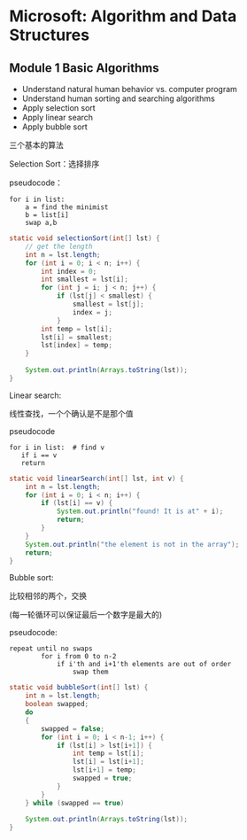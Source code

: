 # Microsoft: Algorithm and Data Structures

## Module 1 Basic Algorithms

- Understand natural human behavior vs. computer program
- Understand human sorting and searching algorithms 
- Apply selection sort
- Apply linear search
-  Apply bubble sort

三个基本的算法

Selection Sort：选择排序

pseudocode：

```
for i in list:
    a = find the minimist
    b = list[i]
    swap a,b
```

```java
static void selectionSort(int[] lst) {
    // get the length
    int n = lst.length;
    for (int i = 0; i < n; i++) {
        int index = 0;
        int smallest = lst[i];
        for (int j = i; j < n; j++) {
            if (lst[j] < smallest) {
                smallest = lst[j];
                index = j;
            }
        int temp = lst[i];
        lst[i] = smallest;
        lst[index] = temp;
    }
    
    System.out.println(Arrays.toString(lst));
}
```

Linear search:

线性查找，一个个确认是不是那个值

pseudocode

```
for i in list:  # find v
   if i == v
   return
```

```java
static void linearSearch(int[] lst, int v) {
	int n = lst.length;
	for (int i = 0; i < n; i++) {
		if (lst[i] == v) {
			System.out.println("found! It is at" + i);
			return;
		}
	}
	System.out.println("the element is not in the array");
	return;
}
```

Bubble sort:

比较相邻的两个，交换

(每一轮循环可以保证最后一个数字是最大的)

pseudocode:

```
repeat until no swaps
		for i from 0 to n-2
			if i'th and i+1'th elements are out of order
				swap them
```



```java
static void bubbleSort(int[] lst) {
	int n = lst.length;
	boolean swapped;
	do 
	{
		swapped = false;
		for (int i = 0; i < n-1; i++) {
			if (lst[i] > lst[i+1]) {
				int temp = lst[i];
				lst[i] = lst[i+1];
				lst[i+1] = temp;
				swapped = true;
			}
		}
	} while (swapped == true)
	
	System.out.println(Arrays.toString(lst));
}
```

